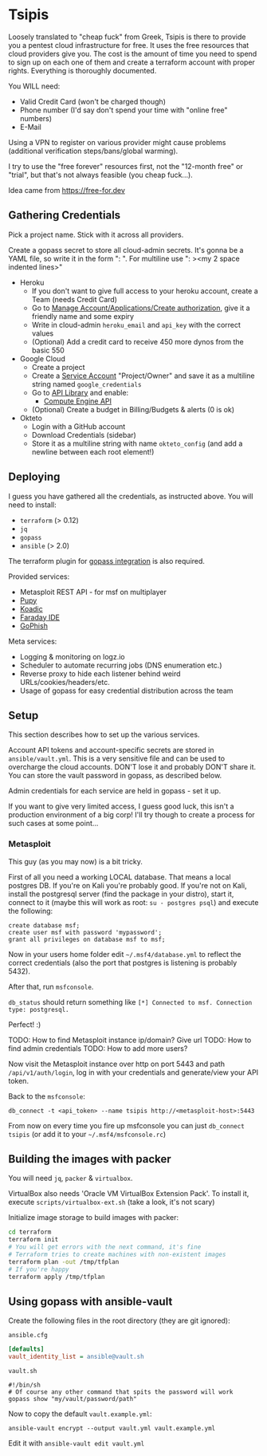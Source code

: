 # Tsipis

Loosely translated to "cheap fuck" from Greek, Tsipis is there to provide you
a pentest cloud infrastructure for free. It uses the free resources that
cloud providers give you. The cost is the amount of time you need to spend
to sign up on each one of them and create a terraform account with proper
rights. Everything is thoroughly documented.

You WILL need:
 - Valid Credit Card (won't be charged though)
 - Phone number (I'd say don't spend your time with "online free" numbers)
 - E-Mail

Using a VPN to register on various provider might cause problems (additional
verification steps/bans/global warming).

I try to use the "free forever" resources first, not the "12-month free" or
"trial", but that's not always feasible (you cheap fuck...).

Idea came from https://free-for.dev

## Gathering Credentials

Pick a project name. Stick with it across all providers.

Create a gopass secret to store all cloud-admin secrets. It's gonna be a YAML
file, so write it in the form "<name>: <value>". For multiline use
"<name>: ><newline><my 2 space indented lines>"

- Heroku
  - If you don't want to give full access to your heroku account,
  create a Team (needs Credit Card)
  - Go to [Manage Account/Applications/Create authorization](https://dashboard.heroku.com/account/applications/authorizations/new), give it a friendly name and some expiry
  - Write in cloud-admin `heroku_email` and `api_key` with the correct values
  - (Optional) Add a credit card to receive 450 more dynos from the basic 550
- Google Cloud
  - Create a project
  - Create a [Service Account](https://console.cloud.google.com/apis/credentials/serviceaccountkey) "Project/Owner" and save it as a multiline string named `google_credentials`
  - Go to [API Library](https://console.developers.google.com/apis/dashboard) and enable:
    - [Compute Engine API](https://console.developers.google.com/apis/api/compute.googleapis.com)
  - (Optional) Create a budget in Billing/Budgets & alerts (0 is ok)
- Okteto
  - Login with a GitHub account
  - Download Credentials (sidebar)
  - Store it as a multiline string with name `okteto_config` (and add a newline between each root element!)

## Deploying

I guess you have gathered all the credentials, as instructed above.
You will need to install:
- `terraform` (> 0.12)
- `jq`
- `gopass`
- `ansible` (> 2.0)

The terraform plugin for [gopass integration](https://github.com/camptocamp/terraform-provider-pass) is also required.

Provided services:
- Metasploit REST API - for msf on multiplayer
- [Pupy](https://github.com/n1nj4sec/pupy)
- [Koadic](https://github.com/zerosum0x0/koadic)
- [Faraday IDE](https://github.com/infobyte/faraday)
- [GoPhish](https://github.com/gophish/gophish)

Meta services:
- Logging & monitoring on logz.io
- Scheduler to automate recurring jobs (DNS enumeration etc.)
- Reverse proxy to hide each listener behind weird URLs/cookies/headers/etc.
- Usage of gopass for easy credential distribution across the team

## Setup

This section describes how to set up the various services.

Account API tokens and account-specific secrets are stored
in `ansible/vault.yml`. This is a very sensitive file and can be used
to overcharge the cloud accounts. DON'T lose it and probably DON'T share it.
You can store the vault password in gopass, as described below.

Admin credentials for each service are held in gopass - set it up.

If you want to give very limited access, I guess good luck, this isn't a
production environment of a big corp! I'll try though to create a process
for such cases at some point...

### Metasploit

This guy (as you may now) is a bit tricky.

First of all you need a working LOCAL database. That means a local postgres DB.
If you're on Kali you're probably good. If you're not on Kali, install
the postgresql server (find the package in your distro), start it, connect
to it (maybe this will work as root: `su - postgres psql`) and execute
the following:

```pgsql
create database msf;
create user msf with password 'mypassword';
grant all privileges on database msf to msf;
```

Now in your users home folder edit `~/.msf4/database.yml` to reflect the correct
credentials (also the port that postgres is listening is probably 5432).

After that, run `msfconsole`.

`db_status` should return something like
`[*] Connected to msf. Connection type: postgresql.`

Perfect! :)

TODO: How to find Metasploit instance ip/domain? Give url
TODO: How to find admin credentials
TODO: How to add more users?

Now visit the Metasploit instance over http on port 5443 and path
`/api/v1/auth/login`, log in with your credentials and generate/view your
API token.

Back to the `msfconsole`:

`db_connect -t <api_token> --name tsipis http://<metasploit-host>:5443`

From now on every time you fire up msfconsole you can just
`db_connect tsipis` (or add it to your `~/.msf4/msfconsole.rc`)

## Building the images with packer

You will need `jq`, `packer` & `virtualbox`.

VirtualBox also needs 'Oracle VM VirtualBox Extension Pack'.
To install it, execute `scripts/virtualbox-ext.sh` (take a look, it's not scary)

Initialize image storage to build images with packer:

```bash
cd terraform
terraform init
# You will get errors with the next command, it's fine
# Terraform tries to create machines with non-existent images
terraform plan -out /tmp/tfplan
# If you're happy
terraform apply /tmp/tfplan
```

## Using gopass with ansible-vault

Create the following files in the root directory (they are git ignored):

`ansible.cfg`
```ini
[defaults]
vault_identity_list = ansible@vault.sh
```

`vault.sh`
```shell script
#!/bin/sh
# Of course any other command that spits the password will work
gopass show "my/vault/password/path"
```

Now to copy the default `vault.example.yml`:

```shell script
ansible-vault encrypt --output vault.yml vault.example.yml
```

Edit it with `ansible-vault edit vault.yml`
